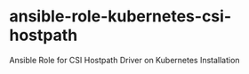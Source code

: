# ansible-role-kubernetes-csi-hostpath
Ansible Role for CSI Hostpath Driver on Kubernetes Installation
